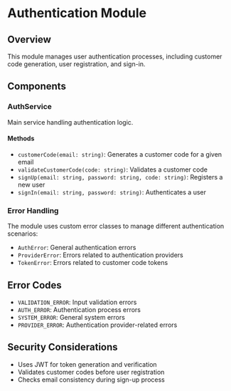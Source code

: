 # Authentication Module

## Overview

This module manages user authentication processes, including customer code generation, user registration, and sign-in.

## Components

### AuthService

Main service handling authentication logic.

#### Methods

- `customerCode(email: string)`: Generates a customer code for a given email
- `validateCustomerCode(code: string)`: Validates a customer code
- `signUp(email: string, password: string, code: string)`: Registers a new user
- `signIn(email: string, password: string)`: Authenticates a user

### Error Handling

The module uses custom error classes to manage different authentication scenarios:

- `AuthError`: General authentication errors
- `ProviderError`: Errors related to authentication providers
- `TokenError`: Errors related to customer code tokens

## Error Codes

- `VALIDATION_ERROR`: Input validation errors
- `AUTH_ERROR`: Authentication process errors
- `SYSTEM_ERROR`: General system errors
- `PROVIDER_ERROR`: Authentication provider-related errors

## Security Considerations

- Uses JWT for token generation and verification
- Validates customer codes before user registration
- Checks email consistency during sign-up process

